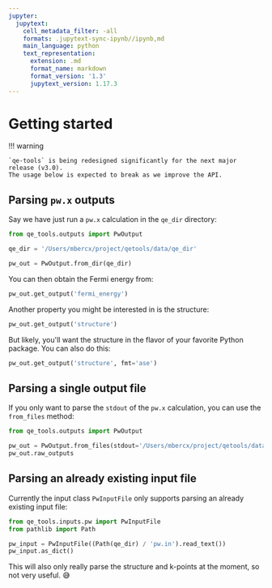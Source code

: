 ```yaml
---
jupyter:
  jupytext:
    cell_metadata_filter: -all
    formats: .jupytext-sync-ipynb//ipynb,md
    main_language: python
    text_representation:
      extension: .md
      format_name: markdown
      format_version: '1.3'
      jupytext_version: 1.17.3
---
```


# Getting started

!!! warning

    `qe-tools` is being redesigned significantly for the next major release (v3.0).
    The usage below is expected to break as we improve the API.

## Parsing `pw.x` outputs

Say we have just run a `pw.x` calculation in the `qe_dir` directory:

```python
from qe_tools.outputs import PwOutput

qe_dir = '/Users/mbercx/project/qetools/data/qe_dir'

pw_out = PwOutput.from_dir(qe_dir)
```

You can then obtain the Fermi energy from:

```python
pw_out.get_output('fermi_energy')
```

Another property you might be interested in is the structure:

```python
pw_out.get_output('structure')
```

But likely, you'll want the structure in the flavor of your favorite Python package.
You can also do this:

```python
pw_out.get_output('structure', fmt='ase')
```

## Parsing a single output file

If you only want to parse the `stdout` of the `pw.x` calculation, you can use the `from_files` method:

```python
from qe_tools.outputs import PwOutput

pw_out = PwOutput.from_files(stdout='/Users/mbercx/project/qetools/data/qe_dir/pw.out')
pw_out.raw_outputs
```

## Parsing an already existing input file

Currently the input class `PwInputFile` only supports parsing an already existing input file:
```python
from qe_tools.inputs.pw import PwInputFile
from pathlib import Path

pw_input = PwInputFile((Path(qe_dir) / 'pw.in').read_text())
pw_input.as_dict()
```


This will also only really parse the structure and k-points at the moment, so not very useful. 😅






